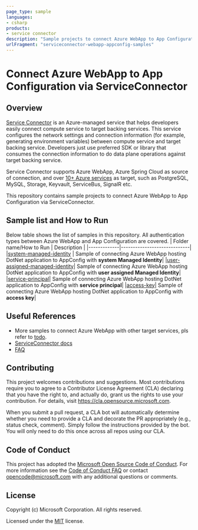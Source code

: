 ```yaml
---
page_type: sample
languages:
- csharp
products:
- service connector
description: "Sample projects to connect Azure WebApp to App Configuration via Service Connector"
urlFragment: "serviceconnector-webapp-appconfig-samples"
---
```


# Connect Azure WebApp to App Configuration via ServiceConnector
<!-- 
Guidelines on README format: https://review.docs.microsoft.com/help/onboard/admin/samples/concepts/readme-template?branch=master

Guidance on onboarding samples to docs.microsoft.com/samples: https://review.docs.microsoft.com/help/onboard/admin/samples/process/onboarding?branch=master

Taxonomies for products and languages: https://review.docs.microsoft.com/new-hope/information-architecture/metadata/taxonomies?branch=master
-->

## Overview
[Service Connector](https://docs.microsoft.com/en-us/azure/service-connector/) is an Azure-managed service that helps developers easily connect compute service to target backing services. This service configures the network settings and connection information (for example, generating environment variables) between compute service and target backing service. Developers just use preferred SDK or library that consumes the connection information to do data plane operations against target backing service.

Service Connector supports Azure WebApp, Azure Spring Cloud as source of connection, and over [10+ Azure services](https://docs.microsoft.com/en-us/azure/service-connector/overview#what-services-are-supported-in-service-connector) as target, such as PostgreSQL, MySQL, Storage, Keyvault, ServiceBus, SignalR etc.

This repository contains sample projects to connect Azure WebApp to App Configuration via ServiceConnector. 

## Sample list and How to Run
Below table shows the list of samples in this repository. All authentication types between Azure WebApp and App Configuration are covered.
| Folder name/How to Run |  Description |
|-------------|-----------------------------|
|[system-managed-identity](./webapp-keyvault-java) | Sample of connecting Azure WebApp hosting DotNet application to AppConfig with **system Managed Identity**|
|[user-assigned-managed-identity](./webapp-keyvault-java)| Sample of connecting Azure WebApp hosting DotNet application to AppConfig with **user assigned Managed Identity**|
|[service-principal](./webapp-keyvault-java)| Sample of connecting Azure WebApp hosting DotNet application to AppConfig with **service principal**|
|[access-key](./webapp-keyvault-java)| Sample of connecting Azure WebApp hosting DotNet application to AppConfig with **access key**|

## Useful References
- More samples to connect Azure WebApp with other target services, pls refer to [todo](todo).
- [ServiceConnector docs](todo)
- [FAQ](todo)

## Contributing

This project welcomes contributions and suggestions.  Most contributions require you to agree to a
Contributor License Agreement (CLA) declaring that you have the right to, and actually do, grant us
the rights to use your contribution. For details, visit https://cla.opensource.microsoft.com.

When you submit a pull request, a CLA bot will automatically determine whether you need to provide
a CLA and decorate the PR appropriately (e.g., status check, comment). Simply follow the instructions
provided by the bot. You will only need to do this once across all repos using our CLA.

## Code of Conduct

This project has adopted the [Microsoft Open Source Code of Conduct](https://opensource.microsoft.com/codeofconduct/). For more information see the [Code of Conduct FAQ](https://opensource.microsoft.com/codeofconduct/faq/) or contact [opencode@microsoft.com](mailto:opencode@microsoft.com) with any additional questions or comments.


## License

Copyright (c) Microsoft Corporation. All rights reserved.

Licensed under the [MIT](./LICENSE) license.